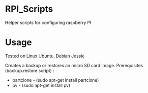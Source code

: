 # RPI_Scripts
Helper scripts for configuring raspberry PI

# Usage
Tested on Linux Ubuntu, Debian Jessie


Creates a backup or restores an micro SD card image.
Prerequisites (backup.restore script) : 
* partclone - (sudo apt-get install partclone)
* pv - (sudo apt-get install pv)
